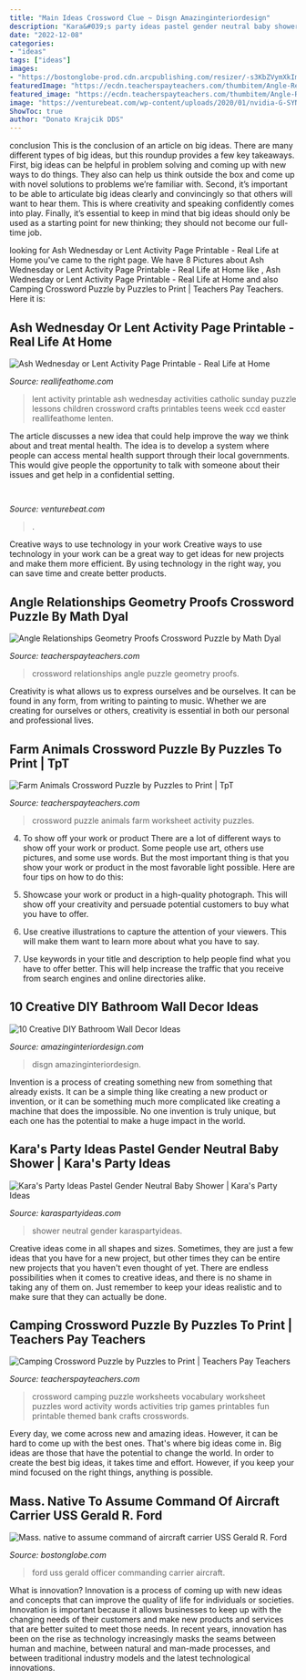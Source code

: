 ```yaml
---
title: "Main Ideas Crossword Clue ~ Disgn Amazinginteriordesign"
description: "Kara&#039;s party ideas pastel gender neutral baby shower"
date: "2022-12-08"
categories:
- "ideas"
tags: ["ideas"]
images:
- "https://bostonglobe-prod.cdn.arcpublishing.com/resizer/-s3KbZVymXkImfTJ3vJEvWyZea4=/506x0/arc-anglerfish-arc2-prod-bostonglobe.s3.amazonaws.com/public/4NIICOU2OII6RAR4YCI2TJXEMI.jpg"
featuredImage: "https://ecdn.teacherspayteachers.com/thumbitem/Angle-Relationships-Geometry-Proofs-Crossword-Puzzle-2612700-1477254779/original-2612700-3.jpg"
featured_image: "https://ecdn.teacherspayteachers.com/thumbitem/Angle-Relationships-Geometry-Proofs-Crossword-Puzzle-2612700-1477254779/original-2612700-3.jpg"
image: "https://venturebeat.com/wp-content/uploads/2020/01/nvidia-G-SYNC_360Hz.jpg"
ShowToc: true
author: "Donato Krajcik DDS"
---
```



conclusion
This is the conclusion of an article on big ideas. 
There are many different types of big ideas, but this roundup provides a few key takeaways. First, big ideas can be helpful in problem solving and coming up with new ways to do things. They also can help us think outside the box and come up with novel solutions to problems we’re familiar with. 
 Second, it’s important to be able to articulate big ideas clearly and convincingly so that others will want to hear them. This is where creativity and speaking confidently comes into play. Finally, it’s essential to keep in mind that big ideas should only be used as a starting point for new thinking; they should not become our full-time job.

	

		
looking for Ash Wednesday or Lent Activity Page Printable - Real Life at Home you've came to the right page. We have 8 Pictures about Ash Wednesday or Lent Activity Page Printable - Real Life at Home like , Ash Wednesday or Lent Activity Page Printable - Real Life at Home and also Camping Crossword Puzzle by Puzzles to Print | Teachers Pay Teachers. Here it is:
		
    
## Ash Wednesday Or Lent Activity Page Printable - Real Life At Home

<img loading=lazy src="http://www.reallifeathome.com/wp-content/uploads/2017/02/Lent_Activity_Sheet_graphic.jpg" onerror="this.onerror=null;this.src='https://tse4.mm.bing.net/th?id=OIP.GkDeLnlCUa_8DY3yXvQSwAHaLH&amp;pid=15.1';" alt="Ash Wednesday or Lent Activity Page Printable - Real Life at Home">

_Source: reallifeathome.com_

>lent activity printable ash wednesday activities catholic sunday puzzle lessons children crossword crafts printables teens week ccd easter reallifeathome lenten. 

	

The article discusses a new idea that could help improve the way we think about and treat mental health. The idea is to develop a system where people can access mental health support through their local governments. This would give people the opportunity to talk with someone about their issues and get help in a confidential setting.

    
## 

<img loading=lazy src="https://venturebeat.com/wp-content/uploads/2020/01/nvidia-G-SYNC_360Hz.jpg" onerror="this.onerror=null;this.src='https://tse2.mm.bing.net/th?id=OIP.RusOj6i-a9s8TFQtCEHV7QHaDr&amp;pid=15.1';" alt="">

_Source: venturebeat.com_

>. 

	

Creative ways to use technology in your work
Creative ways to use technology in your work can be a great way to get ideas for new projects and make them more efficient. By using technology in the right way, you can save time and create better products.

    
## Angle Relationships Geometry Proofs Crossword Puzzle By Math Dyal

<img loading=lazy src="https://ecdn.teacherspayteachers.com/thumbitem/Angle-Relationships-Geometry-Proofs-Crossword-Puzzle-2612700-1477254779/original-2612700-3.jpg" onerror="this.onerror=null;this.src='https://tse2.mm.bing.net/th?id=OIP.EBln0z42Kuu5eI51IMukrwAAAA&amp;pid=15.1';" alt="Angle Relationships Geometry Proofs Crossword Puzzle by Math Dyal">

_Source: teacherspayteachers.com_

>crossword relationships angle puzzle geometry proofs. 

	

Creativity is what allows us to express ourselves and be ourselves. It can be found in any form, from writing to painting to music. Whether we are creating for ourselves or others, creativity is essential in both our personal and professional lives.

    
## Farm Animals Crossword Puzzle By Puzzles To Print | TpT

<img loading=lazy src="https://ecdn.teacherspayteachers.com/thumbitem/Farm-Animals-Crossword-Puzzle-3041104-1502246011/original-3041104-1.jpg" onerror="this.onerror=null;this.src='https://tse3.mm.bing.net/th?id=OIP.J2FkhHALXtitXpkHUrsSnQAAAA&amp;pid=15.1';" alt="Farm Animals Crossword Puzzle by Puzzles to Print | TpT">

_Source: teacherspayteachers.com_

>crossword puzzle animals farm worksheet activity puzzles. 

	

4. To show off your work or product
There are a lot of different ways to show off your work or product. Some people use art, others use pictures, and some use words. But the most important thing is that you show your work or product in the most favorable light possible. Here are four tips on how to do this:
1. Showcase your work or product in a high-quality photograph. This will show off your creativity and persuade potential customers to buy what you have to offer.

2. Use creative illustrations to capture the attention of your viewers. This will make them want to learn more about what you have to say.

3. Use keywords in your title and description to help people find what you have to offer better. This will help increase the traffic that you receive from search engines and online directories alike.


    
## 10 Creative DIY Bathroom Wall Decor Ideas

<img loading=lazy src="http://www.amazinginteriordesign.com/wp-content/uploads/2017/09/DIY-Bathroom-Wall-Decor-Ideas-1.jpg" onerror="this.onerror=null;this.src='https://tse2.mm.bing.net/th?id=OIP.vyUbFxRIK-qu9I_6SiblbgHaGM&amp;pid=15.1';" alt="10 Creative DIY Bathroom Wall Decor Ideas">

_Source: amazinginteriordesign.com_

>disgn amazinginteriordesign. 

	

Invention is a process of creating something new from something that already exists. It can be a simple thing like creating a new product or invention, or it can be something much more complicated like creating a machine that does the impossible. No one invention is truly unique, but each one has the potential to make a huge impact in the world.

    
## Kara&#039;s Party Ideas Pastel Gender Neutral Baby Shower | Kara&#039;s Party Ideas

<img loading=lazy src="https://karaspartyideas.com/wp-content/uploads/2017/08/baby.jpg" onerror="this.onerror=null;this.src='https://tse2.mm.bing.net/th?id=OIP.Ju4VXD0Li0i-O0iKS2o7pwHaDX&amp;pid=15.1';" alt="Kara&#039;s Party Ideas Pastel Gender Neutral Baby Shower | Kara&#039;s Party Ideas">

_Source: karaspartyideas.com_

>shower neutral gender karaspartyideas. 

	

Creative ideas come in all shapes and sizes. Sometimes, they are just a few ideas that you have for a new project, but other times they can be entire new projects that you haven't even thought of yet. There are endless possibilities when it comes to creative ideas, and there is no shame in taking any of them on. Just remember to keep your ideas realistic and to make sure that they can actually be done.

    
## Camping Crossword Puzzle By Puzzles To Print | Teachers Pay Teachers

<img loading=lazy src="https://ecdn.teacherspayteachers.com/thumbitem/Camping-Crossword-Puzzle-3041095-1502246034/original-3041095-1.jpg" onerror="this.onerror=null;this.src='https://tse1.mm.bing.net/th?id=OIP.yC2qLSpfGm46SJp6cYMVGgAAAA&amp;pid=15.1';" alt="Camping Crossword Puzzle by Puzzles to Print | Teachers Pay Teachers">

_Source: teacherspayteachers.com_

>crossword camping puzzle worksheets vocabulary worksheet puzzles word activity words activities trip games printables fun printable themed bank crafts crosswords. 

	

Every day, we come across new and amazing ideas. However, it can be hard to come up with the best ones. That's where big ideas come in. Big ideas are those that have the potential to change the world. In order to create the best big ideas, it takes time and effort. However, if you keep your mind focused on the right things, anything is possible.

    
## Mass. Native To Assume Command Of Aircraft Carrier USS Gerald R. Ford

<img loading=lazy src="https://bostonglobe-prod.cdn.arcpublishing.com/resizer/-s3KbZVymXkImfTJ3vJEvWyZea4=/506x0/arc-anglerfish-arc2-prod-bostonglobe.s3.amazonaws.com/public/4NIICOU2OII6RAR4YCI2TJXEMI.jpg" onerror="this.onerror=null;this.src='https://tse3.mm.bing.net/th?id=OIP.f48kFAaU9nYyDJAljaUAiQHaJQ&amp;pid=15.1';" alt="Mass. native to assume command of aircraft carrier USS Gerald R. Ford">

_Source: bostonglobe.com_

>ford uss gerald officer commanding carrier aircraft. 

	

What is innovation?
Innovation is a process of coming up with new ideas and concepts that can improve the quality of life for individuals or societies. Innovation is important because it allows businesses to keep up with the changing needs of their customers and make new products and services that are better suited to meet those needs. In recent years, innovation has been on the rise as technology increasingly masks the seams between human and machine, between natural and man-made processes, and between traditional industry models and the latest technological innovations.

